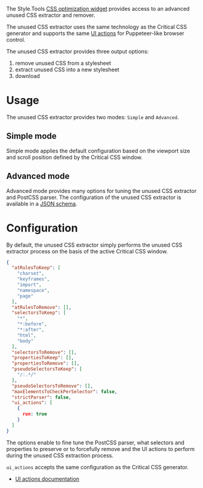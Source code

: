 The Style.Tools [CSS optimization widget](../README.md) provides access to an advanced unused CSS extractor and remover.

The unused CSS extractor uses the same technology as the Critical CSS generator and supports the same [UI actions](critical-css-generator/advanced-ui-actions.md) for Puppeteer-like browser control.

The unused CSS extractor provides three output options:

1. remove unused CSS from a stylesheet
2. extract unused CSS into a new stylesheet
3. download

# Usage

The unused CSS extractor provides two modes: `Simple` and `Advanced`.

## Simple mode

Simple mode applies the default configuration based on the viewport size and scroll position defined by the Critical CSS window.

## Advanced mode

Advanced mode provides many options for tuning the unused CSS extractor and PostCSS parser. The configuration of the unused CSS extractor is available in a [JSON schema](https://style.tools/json-schemas/unused-css-remover.json).

# Configuration

By default, the unused CSS extractor simply performs the unused CSS extractor process on the basis of the active Critical CSS window.

```json
{
  "atRulesToKeep": [
    "charset",
    "keyframes",
    "import",
    "namespace",
    "page"
  ],
  "atRulesToRemove": [],
  "selectorsToKeep": [
    "*",
    "*:before",
    "*:after",
    "html",
    "body"
  ],
  "selectorsToRemove": [],
  "propertiesToKeep": [],
  "propertiesToRemove": [],
  "pseudoSelectorsToKeep": [
    "/:.*/"
  ],
  "pseudoSelectorsToRemove": [],
  "maxElementsToCheckPerSelector": false,
  "strictParser": false,
  "ui_actions": [
    {
      run: true
    }
  ]
}
```

The options enable to fine tune the PostCSS parser, what selectors and properties to preserve or to forcefully remove and the UI actions to perform during the unused CSS extraction process.

`ui_actions` accepts the same configuration as the Critical CSS generator. 

- [UI actions documentation](../critical-css-generator/advanced-ui-actions.md)